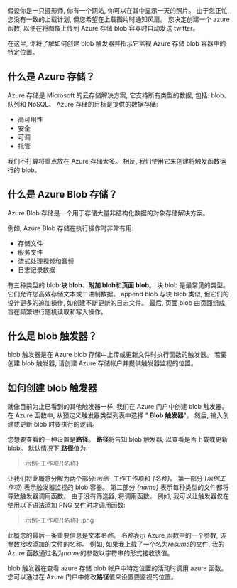 假设你是一只摄影师, 你有一个网站, 你可以在其中显示一天的照片。 由于您正忙, 您没有一致的上载计划, 但您希望在上载图片时通知风扇。 您决定创建一个 azure 函数, 以便在将图像上传到 Azure 存储 blob 容器时自动发送 twitter。

在这里, 你将了解如何创建 blob 触发器并指示它监视 Azure 存储 blob 容器中的特定位置。

## <a name="what-is-azure-storage"></a>什么是 Azure 存储？

Azure 存储是 Microsoft 的云存储解决方案, 它支持所有类型的数据, 包括: blob、队列和 NoSQL。 Azure 存储的目标是提供的数据存储:

- 高可用性
- 安全
- 可调
- 托管

我们不打算将重点放在 Azure 存储太多。 相反, 我们使用它来创建将触发函数运行的 blob。

## <a name="what-is-azure-blob-storage"></a>什么是 Azure Blob 存储？

Azure Blob 存储是一个用于存储大量非结构化数据的对象存储解决方案。 

例如, Azure Blob 存储在执行操作时非常有用:

- 存储文件
- 服务文件
- 流式处理视频和音频
- 日志记录数据

有三种类型的 blob:**块 blob**、**附加 blob**和**页面 blob**。 块 blob 是最常见的类型。 它们允许您高效存储文本或二进制数据。 append blob 与块 blob 类似, 但它们的设计更多的追加操作, 如创建不断更新的日志文件。 最后, 页面 blob 由页面组成, 旨在频繁进行随机读取和写入操作。

## <a name="what-is-a-blob-trigger"></a>什么是 blob 触发器？

blob 触发器是在 Azure blob 存储中上传或更新文件时执行函数的触发器。 若要创建 blob 触发器, 请创建 Azure 存储帐户并提供触发器监视的位置。

## <a name="how-to-create-a-blob-trigger"></a>如何创建 blob 触发器

就像目前为止已看到的其他触发器一样, 我们在 Azure 门户中创建 blob 触发器。 在 Azure 函数中, 从预定义触发器类型列表中选择 " **Blob 触发器**"。 然后, 输入创建或更新 blob 时要执行的逻辑。

您想要查看的一种设置是**路径**。 **路径**将告知 blob 触发器, 以查看是否上载或更新 blob。 默认情况下,**路径**值为: 

> 示例-工作项/{名称}

让我们将此概念分解为两个部分:*示例-* 工作工作项和 *{名称}*。 第一部分 (*示例工作项*) 表示触发器监视的 blob 容器。 第二部分 *{name}* 表示每种类型的文件都将导致触发器调用函数。 由于没有筛选器, 将调用函数。 例如, 我可以让触发器仅在使用以下语法添加 PNG 文件时才调用函数:

> 示例-工作项/{名称} .png

此概念的最后一条重要信息是文本*名称*。 *名称*表示 Azure 函数中的一个参数, 该参数接收添加的文件的名称。 例如, 如果我上载了一个名为*resume*的文件, 我的 Azure 函数通过名为*name*的参数以字符串的形式接收该值。

blob 触发器在查看 azure 存储 blob 帐户中特定位置的活动时调用 azure 函数。 您可以通过在 Azure 门户中修改**路径**值来设置要监视的位置。